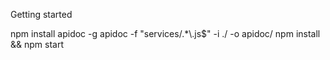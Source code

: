 Getting started

npm install apidoc -g
apidoc -f "services/.*\\.js$" -i ./  -o apidoc/
npm install && npm start


